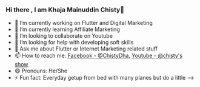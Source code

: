 ### Hi there , I am Khaja Mainuddin Chisty👋

- 🔭 I’m currently working on Flutter and Digital Marketing
- 🌱 I’m currently learning Affiliate Marketing
- 👯 I’m looking to collaborate on Youtube
- 🤔 I’m looking for help with developing soft skills
- 💬 Ask me about Flutter or Internet Marketing related stuff
- 📫 How to reach me: [Facebook - @ChistyDha](https://www.facebook.com/ChistyDha/), [Youtube - @chisty's show](https://bit.ly/2YPlUMk)
- 😄 Pronouns: He/She
- ⚡ Fun fact: Everyday getup from bed with many planes but do a little
-->
